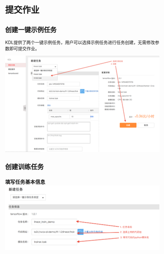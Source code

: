 # 提交作业

## 创建一键示例任务

KDL提供了两个一键示例任务，用户可以选择示例任务进行任务创建，无需修改参数即可提交作业。

![](/assets/create_example.png)

## 创建训练任务

### 填写任务基本信息![](/assets/create_linear_job.png)




